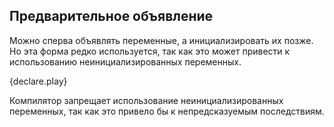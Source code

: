 ## Предварительное объявление

Можно сперва объявлять переменные, а инициализировать их позже. Но эта форма редко используется, так как это может привести к использованию неинициализированных переменных.

{declare.play}

Компилятор запрещает использование неинициализированных переменных, так как это привело бы к непредсказуемым последствиям.
